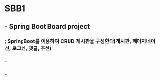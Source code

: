 # SBB1
## - Spring Boot Board project
### ; SpringBoot를 이용하여 CRUD 게시판을 구성한다(게시판, 페이지네이션, 로그인, 댓글, 추천)
### - 
### - 
